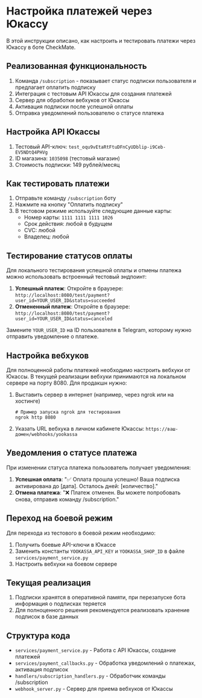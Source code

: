 # Настройка платежей через Юкассу

В этой инструкции описано, как настроить и тестировать платежи через Юкассу в боте CheckMate.

## Реализованная функциональность

1. Команда `/subscription` - показывает статус подписки пользователя и предлагает оплатить подписку
2. Интеграция с тестовым API Юкассы для создания платежей
3. Сервер для обработки вебхуков от Юкассы
4. Активация подписки после успешной оплаты
5. Отправка уведомлений пользователю о статусе платежа

## Настройка API Юкассы

1. Тестовый API-ключ: `test_oqu9vEtaRtFtuDFnCyUDblip-i9Ceb-EV5NDtQ4PHVg`
2. ID магазина: `1035098` (тестовый магазин)
3. Стоимость подписки: 149 рублей/месяц

## Как тестировать платежи

1. Отправьте команду `/subscription` боту
2. Нажмите на кнопку "Оплатить подписку"
3. В тестовом режиме используйте следующие данные карты:
   - Номер карты: `1111 1111 1111 1026`
   - Срок действия: любой в будущем
   - CVC: любой
   - Владелец: любой

## Тестирование статусов оплаты

Для локального тестирования успешной оплаты и отмены платежа можно использовать встроенный тестовый эндпоинт:

1. **Успешный платеж**: Откройте в браузере: `http://localhost:8080/test/payment?user_id=YOUR_USER_ID&status=succeeded`
2. **Отмененный платеж**: Откройте в браузере: `http://localhost:8080/test/payment?user_id=YOUR_USER_ID&status=canceled`

Замените `YOUR_USER_ID` на ID пользователя в Telegram, которому нужно отправить уведомление о платеже.

## Настройка вебхуков

Для полноценной работы платежей необходимо настроить вебхуки от Юкассы. В текущей реализации вебхуки принимаются на локальном сервере на порту 8080. Для продакшн нужно:

1. Выставить сервер в интернет (например, через ngrok или на хостинге)
   ```
   # Пример запуска ngrok для тестирования
   ngrok http 8080
   ```
2. Указать URL вебхука в личном кабинете Юкассы: `https://ваш-домен/webhooks/yookassa`

## Уведомления о статусе платежа

При изменении статуса платежа пользователь получает уведомления:

1. **Успешная оплата**: "✅ Оплата прошла успешно! Ваша подписка активирована до [дата]. Осталось дней: [количество]."
2. **Отмена платежа**: "❌ Платеж отменен. Вы можете попробовать снова, отправив команду /subscription."

## Переход на боевой режим

Для перехода из тестового в боевой режим необходимо:

1. Получить боевые API-ключи в Юкассе
2. Заменить константы `YOOKASSA_API_KEY` и `YOOKASSA_SHOP_ID` в файле `services/payment_service.py`
3. Настроить вебхуки на боевом сервере

## Текущая реализация

1. Подписки хранятся в оперативной памяти, при перезапуске бота информация о подписках теряется
2. Для полноценного решения рекомендуется реализовать хранение подписок в базе данных

## Структура кода

- `services/payment_service.py` - Работа с API Юкассы, создание платежей
- `services/payment_callbacks.py` - Обработка уведомлений о платежах, активация подписок
- `handlers/subscription_handlers.py` - Обработчик команды /subscription
- `webhook_server.py` - Сервер для приема вебхуков от Юкассы

